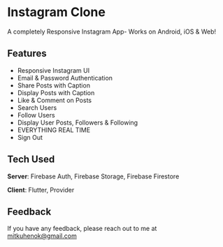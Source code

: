 # Instagram Clone

A completely Responsive Instagram App- Works on Android, iOS & Web! 

## Features
- Responsive Instagram UI
- Email & Password Authentication
- Share Posts with Caption
- Display Posts with Caption
- Like & Comment on Posts
- Search Users
- Follow Users
- Display User Posts, Followers & Following
- EVERYTHING REAL TIME
- Sign Out



## Tech Used
**Server**: Firebase Auth, Firebase Storage, Firebase Firestore

**Client**: Flutter, Provider
    
## Feedback

If you have any feedback, please reach out to me at mitkuhenok@gmail.com

